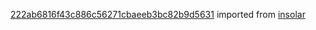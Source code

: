[222ab6816f43c886c56271cbaeeb3bc82b9d5631](https://github.com/insolar/insolar/commit/222ab6816f43c886c56271cbaeeb3bc82b9d5631) imported from [insolar](https://github.com/insolar/insolar)
